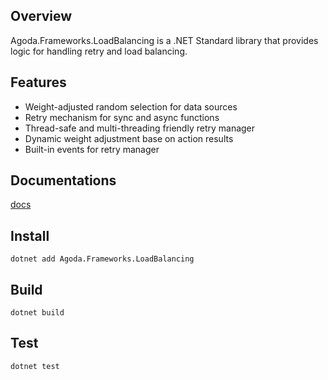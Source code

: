 ## Overview

Agoda.Frameworks.LoadBalancing is a .NET Standard library that provides logic for handling retry and load balancing.

## Features

- Weight-adjusted random selection for data sources
- Retry mechanism for sync and async functions
- Thread-safe and multi-threading friendly retry manager
- Dynamic weight adjustment base on action results
- Built-in events for retry manager

## Documentations

[docs](./docs)

## Install

```
dotnet add Agoda.Frameworks.LoadBalancing
```

## Build

```
dotnet build
```

## Test

```
dotnet test
```
